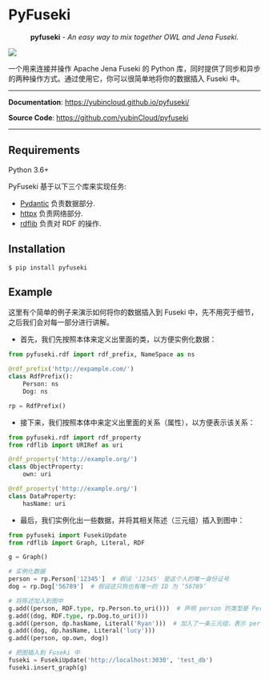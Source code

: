# PyFuseki
<p align="center"><strong>pyfuseki</strong> <em>- An easy way to mix together OWL and Jena Fuseki.</em>   
</p>
<p>
<img src="https://img.shields.io/github/license/yubinCloud/pyfuseki">
</p>

一个用来连接并操作 Apache Jena Fuseki 的 Python 库，同时提供了同步和异步的两种操作方式。通过使用它，你可以很简单地将你的数据插入 Fuseki 中。

---

**Documentation**: <a href="https://yubincloud.github.io/pyfuseki/" target="_blank">https://yubincloud.github.io/pyfuseki/</a>

**Source Code**: <a href="https://github.com/yubinCloud/pyfuseki" target="_blank">https://github.com/yubinCloud/pyfuseki</a>

---
## Requirements

Python 3.6+

PyFuseki 基于以下三个库来实现任务:

+ [Pydantic](https://pydantic-docs.helpmanual.io/) 负责数据部分.
+ [httpx](https://www.python-httpx.org/) 负责网络部分.
+ [rdflib](https://rdflib.readthedocs.io/en/stable/) 负责对 RDF 的操作.

## Installation

```console
$ pip install pyfuseki
```

## Example

这里有个简单的例子来演示如何将你的数据插入到 Fuseki 中，先不用究于细节，之后我们会对每一部分进行讲解。

+ 首先，我们先按照本体来定义出里面的类，以方便实例化数据：

```Python
from pyfuseki.rdf import rdf_prefix, NameSpace as ns

@rdf_prefix('http://expample.com/')
class RdfPrefix():
    Person: ns
    Dog: ns

rp = RdfPrefix()
```

+ 接下来，我们按照本体中来定义出里面的关系（属性），以方便表示该关系：

```Python
from pyfuseki.rdf import rdf_property
from rdflib import URIRef as uri

@rdf_property('http://example.org/')
class ObjectProperty:
    own: uri 

@rdf_property('http://example.org/')
class DataProperty:
    hasName: uri
```

+ 最后，我们实例化出一些数据，并将其相关陈述（三元组）插入到图中：

```Python
from pyfuseki import FusekiUpdate
from rdflib import Graph, Literal, RDF

g = Graph()

# 实例化数据
person = rp.Person['12345']  # 假设 '12345' 是这个人的唯一身份证号
dog = rp.Dog['56789']  # 假设这只狗也有唯一的 ID 为 ‘56789’

# 将陈述加入到图中
g.add((person, RDF.type, rp.Person.to_uri()))  # 声明 person 的类型是 Person
g.add((dog, RDF.type, rp.Dog.to_uri()))
g.add((person, dp.hasName, Literal('Ryan')))  # 加入了一条三元组，表示 person1 有名字为 'Ryan'
g.add((dog, dp.hasName, Literal('lucy')))
g.add((person, op.own, dog))

# 把图插入到 Fuseki 中
fuseki = FusekiUpdate('http://localhost:3030', 'test_db')
fuseki.insert_graph(g)
```

